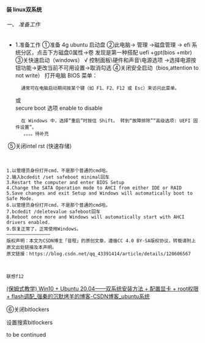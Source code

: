 #### 装 linux双系统

###### 一、 准备工作

* 1.准备工作
      ①准备 4g ubuntu 启动盘
      ②此电脑-> 管理 ->磁盘管理 ->  efi 系统分区，点击下方磁盘0属性->卷
      发现是第一种搭配 uefi +gpt(bios +mbr)
      ③关快速启动（windows）   √
       控制面板\硬件和声音\电源选项 ->选择电源按钮功能->更改当前不可用设置->取消勾选 
       ④关闭安全启动（bios,attention to not write）
       打开电脑 BIOS 菜单：

        通常可在电脑启动期间按某个键（如 F1、F2、F12 或 Esc）来访问此菜单。

  或    
        secure boot  选项 enable to disable

        在 Windows 中，选择“重启”时按住 Shift。 转到“故障排除”“高级选项: UEFI 固件设置”。
         。。。。待补充

​              ⑤关闭intel rst (快速存储)

​        

```
1.以管理员身份打开cmd，不是那个普通的cmd哈。
2.输入bcdedit /set safeboot minimal回车
3.Restart the computer and enter BIOS Setup
4.Change the SATA Operation mode to AHCI from either IDE or RAID
5.Save changes and exit Setup and Windows will automatically boot to Safe Mode.
6.以管理员身份打开cmd，不是那个普通的cmd哈。
7.bcdedit /deletevalue safeboot回车
8.Reboot once more and Windows will automatically start with AHCI drivers enabled.
9.恢复正常了，正常使用Windows。
————————————————
版权声明：本文为CSDN博主「音程」的原创文章，遵循CC 4.0 BY-SA版权协议，转载请附上原文出处链接及本声明。
原文链接：https://blog.csdn.net/qq_43391414/article/details/120606567



联想f12
```

[(保姆式教学) Win10 + Ubuntu 20.04——双系统安装方法 + 配置显卡 + root权限 + flash调配_强秦的沉默烤羊的博客-CSDN博客_ubuntu系统](https://blog.csdn.net/codeHonghu/article/details/111940656)

⑥关闭bitlockers

设置搜索bitlockers

to be continued
